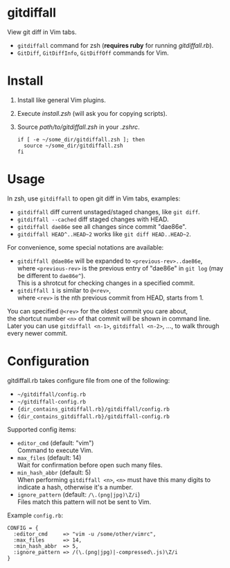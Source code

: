 gitdiffall
==========

View git diff in Vim tabs.

- `gitdiffall` command for zsh (**requires ruby** for running _gitdiffall.rb_).
- `GitDiff`, `GitDiffInfo`, `GitDiffOff` commands for Vim.


Install
=======

1. Install like general Vim plugins.
2. Execute _install.zsh_ (will ask you for copying scripts).
3. Source _path/to/gitdiffall.zsh_ in your _.zshrc_.

    ```
    if [ -e ~/some_dir/gitdiffall.zsh ]; then
      source ~/some_dir/gitdiffall.zsh
    fi
    ```

Usage
=====

In zsh, use `gitdiffall` to open git diff in Vim tabs, examples:

- `gitdiffall`  diff current unstaged/staged changes, like `git diff`.
- `gitdiffall --cached` diff staged changes with HEAD.
- `gitdiffall dae86e` see all changes since commit "dae86e".
- `gitdiffall HEAD^..HEAD~2` works like `git diff HEAD..HEAD~2`.

For convenience, some special notations are available:

- `gitdiffall @dae86e`  will be expanded to `<previous-rev>..dae86e`,  
  where `<previous-rev>` is the previous entry of "dae86e" in `git log` (may be different to `dae86e^`).  
  This is a shrotcut for checking changes in a specified commit.
- `gitdiffall 1`  is similar to `@<rev>`,  
  where `<rev>` is the nth previous commit from HEAD, starts from 1.

You can specified `@<rev>` for the oldest commit you care about,  
the shortcut number `<n>` of that commit will be shown in command line.  
Later you can use `gitdiffall <n-1>`, `gitdiffall <n-2>`, ..., to walk through every newer commit.

Configuration
=============

gitdiffall.rb takes configure file from one of the following:

- `~/gitdiffall/config.rb`
- `~/gitdiffall-config.rb`
- `{dir_contains_gitdiffall.rb}/gitdiffall/config.rb`
- `{dir_contains_gitdiffall.rb}/gitdiffall-config.rb`

Supported config items:

- `editor_cmd` (default: "vim")  
  Command to execute Vim.
- `max_files` (default: 14)  
  Wait for confirmation before open such many files.
- `min_hash_abbr` (default: 5)  
  When performing `gitdiffall <n>`,
  `<n>` must have this many digits to indicate a hash,
  otherwise it's a number.
- `ignore_pattern` (default: `/\.(png|jpg)\Z/i`)  
  Files match this pattern will not be sent to Vim.

Example `config.rb`:

    CONFIG = {
      :editor_cmd     => "vim -u /some/other/vimrc",
      :max_files      => 14,
      :min_hash_abbr  => 5,
      :ignore_pattern => /(\.(png|jpg)|-compressed\.js)\Z/i
    }
